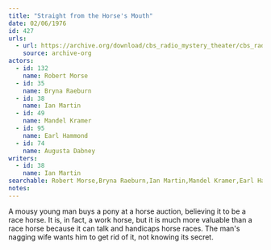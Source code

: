 ```yaml
---
title: "Straight from the Horse's Mouth"
date: 02/06/1976
id: 427
urls: 
  - url: https://archive.org/download/cbs_radio_mystery_theater/cbs_radio_mystery_theater-0401-0450.zip/cbs_radio_mystery_theater-0401-0450%2Fcbsrmt_0427_straight_from_the_horses_mouth.mp3
    source: archive-org
actors:  
  - id: 132
    name: Robert Morse  
  - id: 35
    name: Bryna Raeburn  
  - id: 38
    name: Ian Martin  
  - id: 49
    name: Mandel Kramer  
  - id: 95
    name: Earl Hammond  
  - id: 74
    name: Augusta Dabney
writers:  
  - id: 38
    name: Ian Martin
searchable: Robert Morse,Bryna Raeburn,Ian Martin,Mandel Kramer,Earl Hammond,Augusta Dabney Ian Martin
notes:  
---
```

A mousy young man buys a pony at a horse auction, believing it to be a race horse. It is, in fact, a work horse, but it is much more valuable than a race horse because it can talk and handicaps horse races. The man's nagging wife wants him to get rid of it, not knowing its secret.